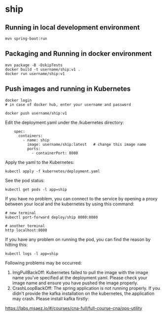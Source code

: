 # ship

## Running in local development environment

```
mvn spring-boot:run
```

## Packaging and Running in docker environment

```
mvn package -B -DskipTests
docker build -t username/ship:v1 .
docker run username/ship:v1
```

## Push images and running in Kubernetes

```
docker login 
# in case of docker hub, enter your username and password

docker push username/ship:v1
```

Edit the deployment.yaml under the /kubernetes directory:
```
    spec:
      containers:
        - name: ship
          image: username/ship:latest   # change this image name
          ports:
            - containerPort: 8080

```

Apply the yaml to the Kubernetes:
```
kubectl apply -f kubernetes/deployment.yaml
```

See the pod status:
```
kubectl get pods -l app=ship
```

If you have no problem, you can connect to the service by opening a proxy between your local and the kubernetes by using this command:
```
# new terminal
kubectl port-forward deploy/ship 8080:8080

# another terminal
http localhost:8080
```

If you have any problem on running the pod, you can find the reason by hitting this:
```
kubectl logs -l app=ship
```

Following problems may be occurred:

1. ImgPullBackOff:  Kubernetes failed to pull the image with the image name you've specified at the deployment.yaml. Please check your image name and ensure you have pushed the image properly.
1. CrashLoopBackOff: The spring application is not running properly. If you didn't provide the kafka installation on the kubernetes, the application may crash. Please install kafka firstly:

https://labs.msaez.io/#/courses/cna-full/full-course-cna/ops-utility

